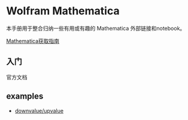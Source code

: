 # Wolfram Mathematica

本手册用于整合归纳一些有用或有趣的 Mathematica 外部链接和notebook。

[Mathematica获取指南](https://tiebamma.github.io/InstallTutorial/)

## 入门

官方文档

## examples

- [downvalue/upvalue](example-swap.nb)